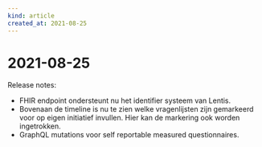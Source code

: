 ```yaml
---
kind: article
created_at: 2021-08-25
---
```


# 2021-08-25

Release notes:

* FHIR endpoint ondersteunt nu het identifier systeem van Lentis.
* Bovenaan de timeline is nu te zien welke vragenlijsten zijn gemarkeerd voor op eigen initiatief invullen. Hier kan de markering ook worden ingetrokken.
* GraphQL mutations voor self reportable measured questionnaires.

